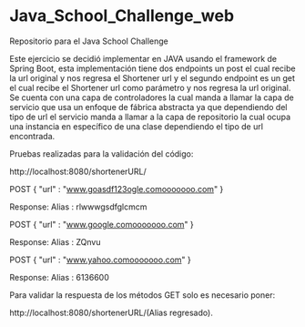 # Java_School_Challenge_web
Repositorio para el Java School Challenge

Este ejercicio se decidió implementar en JAVA usando el framework de Spring Boot,
esta implementación tiene dos endpoints un post el cual recibe la url original y nos
regresa el Shortener url y el segundo endpoint es un get el cual recibe el Shortener url como
parámetro y nos regresa la url original. Se cuenta con una capa de controladores la cual manda a
llamar la capa de servicio que usa un enfoque de fábrica abstracta ya que dependiendo del tipo de url el 
servicio manda a llamar a la capa de repositorio la cual ocupa una instancia en específico de una clase dependiendo el tipo de url encontrada.


Pruebas realizadas para la validación del código:

http://localhost:8080/shortenerURL/

POST
{
    "url" : "www.goasdf123ogle.comooooooo.com"
}

Response:
Alias : rlwwwgsdfglcmcm


POST
{
     "url" : "www.google.comooooooo.com"
}

Response:
Alias : ZQnvu


POST
{
    "url" : "www.yahoo.comooooooo.com"
}

Response:
Alias : 6136600

Para  validar la respuesta de los métodos GET solo es necesario poner:

http://localhost:8080/shortenerURL/(Alias regresado).



